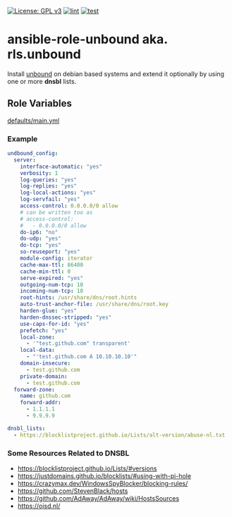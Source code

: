 [![License: GPL v3](https://img.shields.io/badge/License-GPL%20v3-blue.svg)](http://www.gnu.org/licenses/gpl-3.0)
[![lint](https://github.com/Rosa-Luxemburgstiftung-Berlin/ansible-role-unbound/actions/workflows/lint.yml/badge.svg)](https://github.com/Rosa-Luxemburgstiftung-Berlin/ansible-role-unbound/actions?query=workflow%3Aansible-lint)
[![test](https://github.com/Rosa-Luxemburgstiftung-Berlin/ansible-role-unbound/actions/workflows/molecule.yml/badge.svg)](https://github.com/Rosa-Luxemburgstiftung-Berlin/ansible-role-unbound/actions/workflows/molecule.yml)

# ansible-role-unbound aka. rls.unbound
Install [unbound](https://github.com/NLnetLabs/unbound) on debian based systems
and extend it optionally by using one or more __dnsbl__ lists.

## Role Variables

[defaults/main.yml](defaults/main.yml)

### Example
```yaml
undbound_config:
  server:
    interface-automatic: "yes"
    verbosity: 1
    log-queries: "yes"
    log-replies: "yes"
    log-local-actions: "yes"
    log-servfail: "yes"
    access-control: 0.0.0.0/0 allow
    # can be written too as
    # access-control:
    #   - 0.0.0.0/0 allow
    do-ip6: "no"
    do-udp: "yes"
    do-tcp: "yes"
    so-reuseport: "yes"
    module-config: iterator
    cache-max-ttl: 86400
    cache-min-ttl: 0
    serve-expired: "yes"
    outgoing-num-tcp: 10
    incoming-num-tcp: 10
    root-hints: /usr/share/dns/root.hints
    auto-trust-anchor-file: /usr/share/dns/root.key
    harden-glue: "yes"
    harden-dnssec-stripped: "yes"
    use-caps-for-id: "yes"
    prefetch: "yes"
    local-zone:
      - '"test.github.com" transparent'
    local-data:
      - "'test.github.com A 10.10.10.10'"
    domain-insecure:
      - test.github.com
    private-domain:
      - test.github.com
  forward-zone:
    name: github.com
    forward-addr:
      - 1.1.1.1
      - 9.9.9.9

dnsbl_lists:
  - https://blocklistproject.github.io/Lists/alt-version/abuse-nl.txt
```

### Some Resources Related to DNSBL

  * https://blocklistproject.github.io/Lists/#versions
  * https://justdomains.github.io/blocklists/#using-with-pi-hole
  * https://crazymax.dev/WindowsSpyBlocker/blocking-rules/
  * https://github.com/StevenBlack/hosts
  * https://github.com/AdAway/AdAway/wiki/HostsSources
  * https://oisd.nl/
